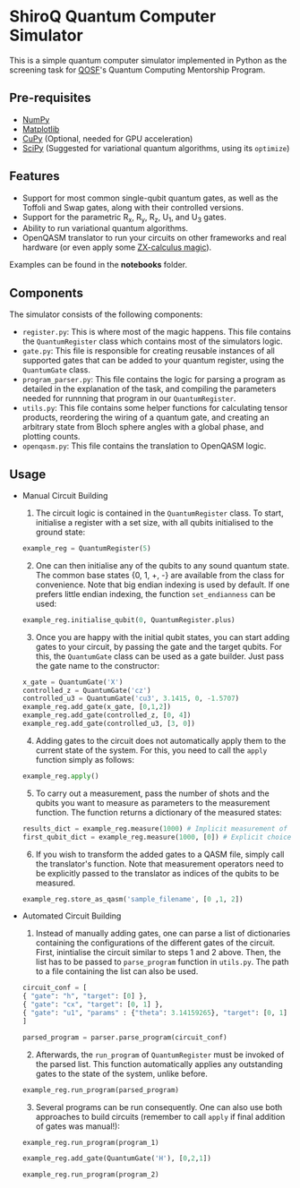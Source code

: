 # ShiroQ Quantum Computer Simulator
This is a simple quantum computer simulator implemented in Python as the screening task for [QOSF](https://qosf.org/)'s Quantum Computing Mentorship Program.

## Pre-requisites
- [NumPy](https://numpy.org/)
- [Matplotlib](https://matplotlib.org/)
- [CuPy](https://cupy.dev/) (Optional, needed for GPU acceleration)
- [SciPy](https://www.scipy.org/scipylib/index.html) (Suggested for variational quantum algorithms, using its ```optimize```)

## Features
- Support for most common single-qubit quantum gates, as well as the Toffoli and Swap gates, along with their controlled versions.
- Support for the parametric R<sub>x</sub>, R<sub>y</sub>, R<sub>z</sub>,  U<sub>1</sub>, and U<sub>3</sub> gates.
- Ability to run variational quantum algorithms.
- OpenQASM translator to run your circuits on other frameworks and real hardware (or even apply some [ZX-calculus magic](https://github.com/Quantomatic/pyzx)).

Examples can be found in the __notebooks__ folder.

## Components

The simulator consists of the following components:

- ``register.py``: This is where most of the magic happens. This file contains the ``QuantumRegister`` class which contains most of the simulators logic.
- ``gate.py``: This file is responsible for creating reusable instances of all supported gates that can be added to your quantum register, using the ``QuantumGate`` class. 
- ``program_parser.py``: This file contains the logic for parsing a program as detailed in the explanation of the task, and compiling the parameters needed for runnning that program in our ``QuantumRegister``.
- ``utils.py``: This file contains some helper functions for calculating tensor products, reordering the wiring of a quantum gate, and creating an arbitrary state from Bloch sphere angles with a global phase, and plotting counts.
- ``openqasm.py``: This file contains the translation to OpenQASM logic.

## Usage
- Manual Circuit Building
    1. The circuit logic is contained in the ``QuantumRegister`` class. To start, initialise a register with a set size, with all qubits initialised to the ground state:
    ```python
    example_reg = QuantumRegister(5)
    ```
    2. One can then initialise any of the qubits to any sound quantum state. The common base states {0, 1, +, -} are available from the class for convenience. Note that big endian indexing is used by default. If one prefers little endian indexing, the function ``set_endianness`` can be used:
    ```python
    example_reg.initialise_qubit(0, QuantumRegister.plus)
    ```
    3. Once you are happy with the initial qubit states, you can start adding gates to your circuit, by passing the gate and the target qubits. For this, the ```QuantumGate``` class can be used as a gate builder. Just pass the gate name to the constructor: 
    ```python
    x_gate = QuantumGate('X')
    controlled_z = QuantumGate('cz')
    controlled_u3 = QuantumGate('cu3', 3.1415, 0, -1.5707)
    example_reg.add_gate(x_gate, [0,1,2])
    example_reg.add_gate(controlled_z, [0, 4])
    example_reg.add_gate(controlled_u3, [3, 0])
    ```
    4. Adding gates to the circuit does not automatically apply them to the current state of the system. For this, you need to call the ```apply``` function simply as follows:
    ```python
    example_reg.apply()
    ```
    5. To carry out a measurement, pass the number of shots and the qubits you want to measure as parameters to the measurement function. The function returns a dictionary of the measured states:
    ```python
    results_dict = example_reg.measure(1000) # Implicit measurement of all qubits
    first_qubit_dict = example_reg.measure(1000, [0]) # Explicit choice of qubits
    ```
    6. If you wish to transform the added gates to a QASM file, simply call the translator's function. Note that measurement operators need to be explicitly passed to the translator as indices of the qubits to be measured.
    ```python
    example_reg.store_as_qasm('sample_filename', [0 ,1, 2])
    ```
    
- Automated Circuit Building
    1. Instead of manually adding gates, one can parse a list of dictionaries containing the configurations of the different gates of the circuit. First, inintialise the circuit similar to steps 1 and 2 above. Then, the list has to be passed to ```parse_program``` function in ```utils.py```. The path to a file containing the list can also be used.
    ```python
    circuit_conf = [
  { "gate": "h", "target": [0] }, 
  { "gate": "cx", "target": [0, 1] },
  { "gate": "u1", "params" : {"theta": 3.14159265}, "target": [0, 1] },
    ]
    
    parsed_program = parser.parse_program(circuit_conf)
    ```
    2. Afterwards, the ```run_program``` of ```QuantumRegister``` must be invoked of the parsed list. This function automatically applies any outstanding gates to the state of the system, unlike before.
    ```python
    example_reg.run_program(parsed_program)
    ```
    3. Several programs can be run consequently. One can also use both approaches to build circuits (remember to call ```apply``` if final addition of gates was manual!):
    ```python
    example_reg.run_program(program_1)
    
    example_reg.add_gate(QuantumGate('H'), [0,2,1])
    
    example_reg.run_program(program_2)
    ```
